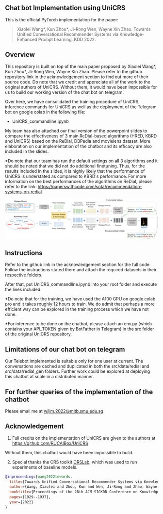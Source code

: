## Chat bot Implementation using UniCRS

This is the official PyTorch implementation for the paper:

> Xiaolei Wang*, Kun Zhou*, Ji-Rong Wen, Wayne Xin Zhao. Towards Unified Conversational Recommender Systems via Knowledge-Enhanced Prompt Learning. KDD 2022.

## Overview

This repository is built on top of the main paper proposed by Xiaolei Wang*, Kun Zhou*, Ji-Rong Wen, Wayne Xin Zhao. Please refer to the github repository link in the acknowledgement section to find out more of their source code. Do note that we credit and appreciate all of the work to the original authors of UniCRS. Without them, it would have been impossible for us to build our working version of the chat bot on telegram. 

Over here, we have consolidated the training procedure of UniCRS, inference commands for UniCRS as well as the deployment of the Telegram bot on google colab in the following file:
- UniCRS_commandline.ipynb

My team has also attached our final version of the powerpoint slides to compare the effectiveness of 3 main ReDial-based algorithms (HRED, KBRD and UniCRS) based on the ReDial, DBPedia and movielens dataset. More elaboration on our implementation of the chatbot and its efficacy are also included in the slides.

*Do note that our team has run the default settings on all 3 algorithms and it should be noted that we did not do additional finetuning. Thus, for the results included in the slides, it is highly likely that the performance of UniCRS is understated as compared to KBRD's performance. For more information on the best performances of the algorithms on ReDial, please refer to the link: https://paperswithcode.com/sota/recommendation-systems-on-redial 

![model](asset/model.png)



## Instructions

Refer to the github link in the acknowledgement section for the full code. Follow the instructions stated there and attach the required datasets in their respective folders.

After that, put UniCRS_commandline.ipynb into your root folder and execute the lines included. 

*Do note that for the training, we have used the A100 GPU on google colab pro and it takes roughly 12 hours to train. We do admit that perhaps a more efficient way can be explored in the training process which we have not done. 

*For inference to be done on the chatbot, please attach an env.py (which contains your API_TOKEN given by BotFather in Telegram) in the src folder of the original UniCRS repository.

## Limitations of our chat bot on telegram

Our Telebot implemented is suitable only for one user at current. The conversations are cached and duplicated in both the src/data/redial and src/data/redial_gen folders. Further work could be explored at deploying this chatbot at scale in a distributed manner. 

## For further queries of the implementation of the chatbot

Please email me at wjlim.2022@mitb.smu.edu.sg


## Acknowledgement

1. Full credits on the implementation of UniCRS are given to the authors at https://github.com/RUCAIBox/UniCRS 

Without them, this chatbot would have been impossible to build.



2. Special thanks the CRS toolkit [CRSLab](https://github.com/RUCAIBox/CRSLab), which was used to run experiments of baseline models.

```bibtex
@inproceedings{wang2022towards,
  title={Towards Unified Conversational Recommender Systems via Knowledge-Enhanced Prompt Learning},
  author={Wang, Xiaolei and Zhou, Kun and Wen, Ji-Rong and Zhao, Wayne Xin},
  booktitle={Proceedings of the 28th ACM SIGKDD Conference on Knowledge Discovery and Data Mining},
  pages={1929--1937},
  year={2022}
}
```
